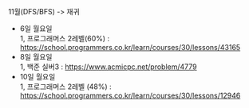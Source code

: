 11월(DFS/BFS) -> 재귀 </br>
- 6일 월요일 </br>
1, 프로그래머스 2레벨(60%) : https://school.programmers.co.kr/learn/courses/30/lessons/43165 </br>
- 8일 월요일 </br>
1, 백준 실버3 : https://www.acmicpc.net/problem/4779 </br>
- 10일 월요일 </br>
1, 프로그래머스 2레벨 (48%) : https://school.programmers.co.kr/learn/courses/30/lessons/12946
